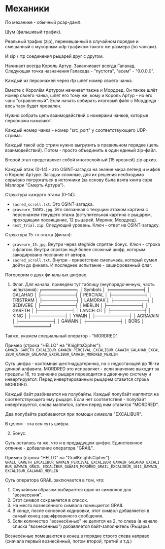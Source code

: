 # Механики

По механике - обычный pcap-дамп.

Шум (фальшивый трафик).

Реальный трафик (zip), перемешанный в случайном порядке и смешанный с мусорным udp трафиком такого же размера (по чанкам).

И sip / rtp соединения рыцарей друг с другом.

Начинает всегда Король Артур. Заканчивает всегда Галахад. Следующая точка назначения Галахада - "пустота", "всем" - "0.0.0.0".

Каждый из персонажей через rtp шлёт номер своего чанка.

Вместе с Королём Артуром начинает также и Мордред. Он также шлёт номер своего чанка, шлёт его тому же, кому и Король Артур - но его чанк "отравленный". Если начать собирать итоговый файл с Мордреда - весь таск будет провален.

Нужно собрать цепь взаимодействий с номерами чанков, которые персонажи называют.

Каждый номер чанка - номер "src_port" у соответствующего UDP-стрима.

Каждый такой udp стрим нужно выгрузить в правильном порядке (цепь взаимодействий). Потом - просто объединить в один единый zip-файл.

Второй этап представляет собой многослойный (15 уровней) zip архив.

Каждый этаж (0-14) - это OSINT-загадка на знание мира легенд и мифов о Короле Артуре. Загадки сложные, для их решения необходимо серьёзно погружаться в источники (за основу была взята книга сэра Мэллори "Смерть Артура").

Структура каждого этажа (0-14):

- `sacred_scroll.txt`. Это OSINT-загадка.
- `graveure_INDEX.jpg`. Это связанная с текущим этажом картина с персонажем текущего этажа (вступительная картина с рыцарем, проходящим посвящение, 12 рыцарей, Мерлин, Мордред).
- `next_trial.zip`. Следующий уровень. Ключ - ответ на OSINT-загадку.

Структура 15-го этажа (финал):

- `graveure_15.jpg`. Внутри через steghide спрятан бонус. Ключ - строка с флагом. Внутри спрятан ещё более сложный шифр, которым закодировано послание от автора.
- `sacred_scroll.txt`. Внутри - приветствие смельчака, который сумел дойти до финала. И последнее испытание - зашифрованный флаг.

Поговорим о двух финальных шифрах.

1. Флаг.
Для начала, приведём тут таблицу (неупорядоченную, часть испытания):
╒═══════════╕
│  Symbols  │
╞═══════════╡
│  GALAHAD  │
├───────────┤
│ PERCIVAL  │
├───────────┤
│ TRISTRAM  │
├───────────┤
│  LAMORAK  │
├───────────┤
│ BEDIVERE  │
├───────────┤
│  MERLIN   │
├───────────┤
│  GARETH   │
├───────────┤
│ LANCELOT  │
├───────────┤
│   KING    │
├───────────┤
│   YWAIN   │
├───────────┤
│ AGRAVAIN  │
├───────────┤
│  GAWAIN   │
├───────────┤
│   BORS    │
╘═══════════╛

Также, укажем специальный оператор - "MORDRED".

Пример (строка "HELLO" на "KnightsCipher"):
`GAWAIN_GARETH_EXCALIBUR_GAWAIN_PERCIVAL_EXCALIBUR_GAWAIN_GALAHAD_EXCALIBUR_GAWAIN_GALAHAD_EXCALIBUR_GAWAIN_MORDRED_MERLIN`

Суть шифра - кастомная шестнадцатеричка, но с недостающей до 16-ти длиной алфавита. MORDRED это исправляет - если значение выходит за пределы 16, то значение рыцаря переводится в двоичную систему и инвертируется. Перед инвертированным рыцарем ставится строка MORDRED.

Каждый байт разбивается на полубайты. Каждый полубайт маппится на соответствующего ему рыцаря. Если нет соответствия - полубайт инвертируется, снова маппится, затем перед ним ставится "MORDRED".

Два полубайта разбиваются при помощи символа "EXCALIBUR".

В целом - эта вся суть шифра.

2. Бонус.

Суть осталась та же, что и в предыдущем шифре. Единственное отличие - добавление оператора "GRAIL".

Пример  (строка "HELLO" на "GrailKnightsCipher"):
`GRAIL_GARETH_EXCALIBUR_GAWAIN_PERCIVAL_EXCALIBUR_GAWAIN_GALAHAD_EXCALIBUR_GAWAIN_GRAIL_EXCALIBUR_GAWAIN_MORDRED_GRAIL_EXCALIBUR_1011_GAWAIN_EXCALIBUR_GALAHAD_MERLIN`

Суть оператора GRAIL заключается в том, что:

1. Случайным образом выбирается один из символов для "вознесения".
2. Этот символ сохраняется в список.
3. На место вознесённого символа помещается GRAIL
4. В конце, после основной кодировки, этот символ добавляется в самый конец зашифрованного сообщения.
5. Если количество "вознесённых" не делится на 2, то слева (в начало списка "вознесённых") добавляется байт-заполнитель (Рыцарь).

Вознесённые помешаются в конец в порядке строго слева направо (сначала первый вознесённый, потом второй, третий и т.д.)
